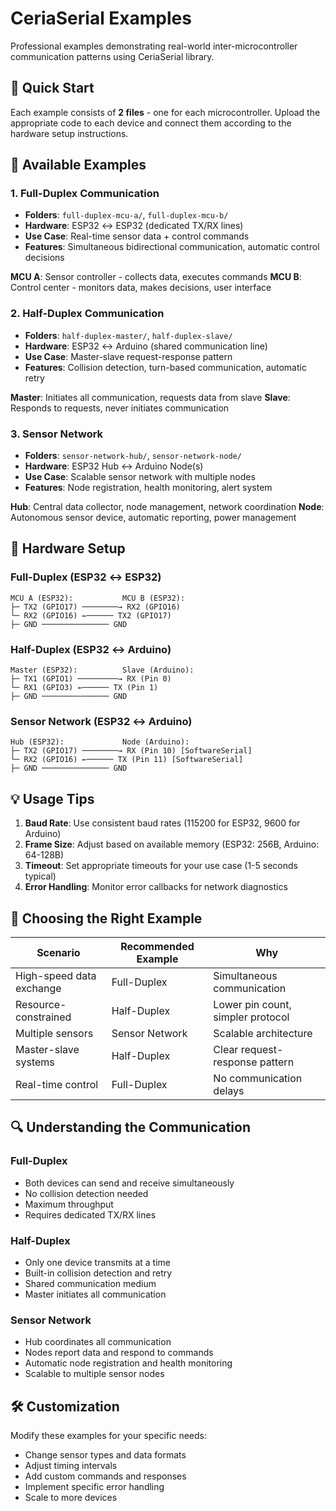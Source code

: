 # CeriaSerial Examples

Professional examples demonstrating real-world inter-microcontroller communication patterns using CeriaSerial library.

## 🚀 Quick Start

Each example consists of **2 files** - one for each microcontroller. Upload the appropriate code to each device and connect them according to the hardware setup instructions.

## 📁 Available Examples

### 1. **Full-Duplex Communication**
- **Folders**: `full-duplex-mcu-a/`, `full-duplex-mcu-b/`
- **Hardware**: ESP32 ↔ ESP32 (dedicated TX/RX lines)
- **Use Case**: Real-time sensor data + control commands
- **Features**: Simultaneous bidirectional communication, automatic control decisions

**MCU A**: Sensor controller - collects data, executes commands
**MCU B**: Control center - monitors data, makes decisions, user interface

### 2. **Half-Duplex Communication**  
- **Folders**: `half-duplex-master/`, `half-duplex-slave/`
- **Hardware**: ESP32 ↔ Arduino (shared communication line)
- **Use Case**: Master-slave request-response pattern
- **Features**: Collision detection, turn-based communication, automatic retry

**Master**: Initiates all communication, requests data from slave
**Slave**: Responds to requests, never initiates communication

### 3. **Sensor Network**
- **Folders**: `sensor-network-hub/`, `sensor-network-node/`
- **Hardware**: ESP32 Hub ↔ Arduino Node(s)
- **Use Case**: Scalable sensor network with multiple nodes
- **Features**: Node registration, health monitoring, alert system

**Hub**: Central data collector, node management, network coordination
**Node**: Autonomous sensor device, automatic reporting, power management

## 🔧 Hardware Setup

### Full-Duplex (ESP32 ↔ ESP32)
```
MCU A (ESP32):           MCU B (ESP32):
├─ TX2 (GPIO17) ────────→ RX2 (GPIO16)
└─ RX2 (GPIO16) ←────── TX2 (GPIO17)
├─ GND ─────────────── GND
```

### Half-Duplex (ESP32 ↔ Arduino)
```
Master (ESP32):          Slave (Arduino):
├─ TX1 (GPIO1) ─────────→ RX (Pin 0)
└─ RX1 (GPIO3) ←────── TX (Pin 1)
├─ GND ─────────────── GND
```

### Sensor Network (ESP32 ↔ Arduino)
```
Hub (ESP32):             Node (Arduino):
├─ TX2 (GPIO17) ────────→ RX (Pin 10) [SoftwareSerial]
└─ RX2 (GPIO16) ←────── TX (Pin 11) [SoftwareSerial]
├─ GND ─────────────── GND
```

## 💡 Usage Tips

1. **Baud Rate**: Use consistent baud rates (115200 for ESP32, 9600 for Arduino)
2. **Frame Size**: Adjust based on available memory (ESP32: 256B, Arduino: 64-128B)
3. **Timeout**: Set appropriate timeouts for your use case (1-5 seconds typical)
4. **Error Handling**: Monitor error callbacks for network diagnostics

## 🎯 Choosing the Right Example

| **Scenario** | **Recommended Example** | **Why** |
|--------------|------------------------|---------|
| High-speed data exchange | Full-Duplex | Simultaneous communication |
| Resource-constrained | Half-Duplex | Lower pin count, simpler protocol |
| Multiple sensors | Sensor Network | Scalable architecture |
| Master-slave systems | Half-Duplex | Clear request-response pattern |
| Real-time control | Full-Duplex | No communication delays |

## 🔍 Understanding the Communication

### Full-Duplex
- Both devices can send and receive simultaneously
- No collision detection needed
- Maximum throughput
- Requires dedicated TX/RX lines

### Half-Duplex  
- Only one device transmits at a time
- Built-in collision detection and retry
- Shared communication medium
- Master initiates all communication

### Sensor Network
- Hub coordinates all communication
- Nodes report data and respond to commands
- Automatic node registration and health monitoring
- Scalable to multiple sensor nodes

## 🛠️ Customization

Modify these examples for your specific needs:
- Change sensor types and data formats
- Adjust timing intervals
- Add custom commands and responses  
- Implement specific error handling
- Scale to more devices